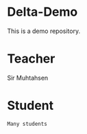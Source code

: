 # Delta-Demo
This is a demo repository.
# Teacher 
  Sir Muhtahsen 
# Student 
    Many students
    
